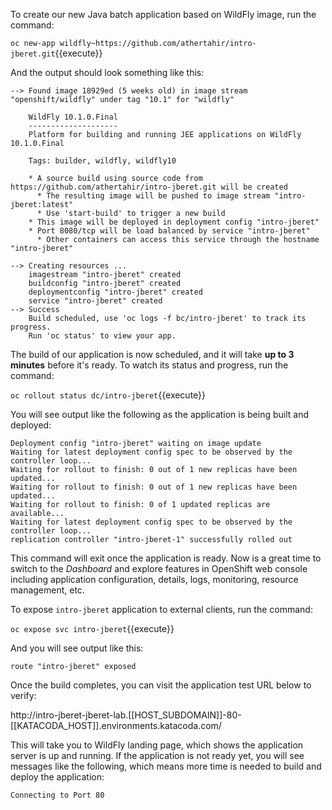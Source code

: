 To create our new Java batch application based on WildFly image, run the command:

``oc new-app wildfly~https://github.com/athertahir/intro-jberet.git``{{execute}}

And the output should look something like this:

```text
--> Found image 18929ed (5 weeks old) in image stream "openshift/wildfly" under tag "10.1" for "wildfly"

    WildFly 10.1.0.Final
    --------------------
    Platform for building and running JEE applications on WildFly 10.1.0.Final

    Tags: builder, wildfly, wildfly10

    * A source build using source code from https://github.com/athertahir/intro-jberet.git will be created
      * The resulting image will be pushed to image stream "intro-jberet:latest"
      * Use 'start-build' to trigger a new build
    * This image will be deployed in deployment config "intro-jberet"
    * Port 8080/tcp will be load balanced by service "intro-jberet"
      * Other containers can access this service through the hostname "intro-jberet"

--> Creating resources ...
    imagestream "intro-jberet" created
    buildconfig "intro-jberet" created
    deploymentconfig "intro-jberet" created
    service "intro-jberet" created
--> Success
    Build scheduled, use 'oc logs -f bc/intro-jberet' to track its progress.
    Run 'oc status' to view your app.
```

The build of our application is now scheduled, and it will take **up to 3 minutes** before it's ready.
To watch its status and progress, run the command:

``oc rollout status dc/intro-jberet``{{execute}}

You will see output like the following as the application is being built and deployed:

```text
Deployment config "intro-jberet" waiting on image update
Waiting for latest deployment config spec to be observed by the controller loop...
Waiting for rollout to finish: 0 out of 1 new replicas have been updated...
Waiting for rollout to finish: 0 out of 1 new replicas have been updated...
Waiting for rollout to finish: 0 of 1 updated replicas are available...
Waiting for latest deployment config spec to be observed by the controller loop...
replication controller "intro-jberet-1" successfully rolled out
```

This command will exit once the application is ready.
Now is a great time to switch to the _Dashboard_ and explore features in OpenShift web console
including application configuration, details, logs, monitoring, resource management, etc.

To expose `intro-jberet` application to external clients, run the command:

``oc expose svc intro-jberet``{{execute}}

And you will see output like this:

```text
route "intro-jberet" exposed
```

Once the build completes, you can visit the application test URL below to verify:

http://intro-jberet-jberet-lab.[[HOST_SUBDOMAIN]]-80-[[KATACODA_HOST]].environments.katacoda.com/

This will take you to WildFly landing page, which shows the application server is up and running.
If the application is not ready yet, you will see messages like the following, which means more time
is needed to build and deploy the application:

```text
Connecting to Port 80
```
